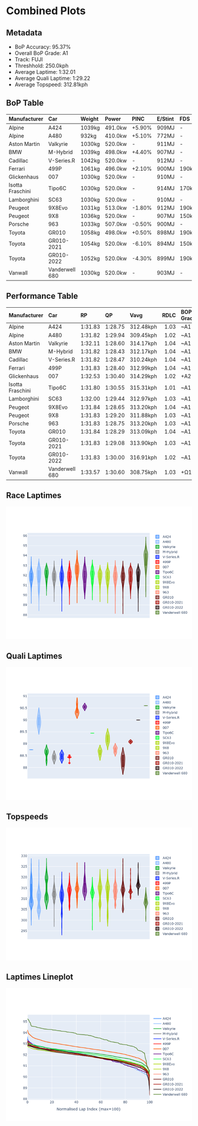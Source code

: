 # Combined Plots

## Metadata

- BoP Accuracy: 95.37%
- Overall BoP Grade: A1
- Track: FUJI
- Threshhold: 250.0kph
- Average Laptime: 1:32.01
- Average Quali Laptime: 1:29.22
- Average Topspeed: 312.81kph

## BoP Table
| Manufacturer     | Car            | Weight   | Power   | PINC   | E/Stint   | FDS    | RDP    | QDP    | TDP    |
|:-----------------|:---------------|:---------|:--------|:-------|:----------|:-------|:-------|:-------|:-------|
| Alpine           | A424           | 1039kg   | 491.0kw | +5.90% | 909MJ     | -      | 51.64% | 59.31% | 26.80% |
| Alpine           | A480           | 932kg    | 410.0kw | +5.10% | 772MJ     | -      | 53.05% | 74.07% | 48.97% |
| Aston Martin     | Valkyrie       | 1030kg   | 520.0kw | -      | 911MJ     | -      | 53.50% | 53.33% | 21.51% |
| BMW              | M-Hybrid       | 1039kg   | 498.0kw | +4.40% | 907MJ     | -      | 52.89% | 56.22% | 33.41% |
| Cadillac         | V-Series.R     | 1042kg   | 520.0kw | -      | 912MJ     | -      | 48.63% | 60.80% | 19.01% |
| Ferrari          | 499P           | 1061kg   | 496.0kw | +2.10% | 900MJ     | 190kph | 51.38% | 44.98% | 9.83%  |
| Glickenhaus      | 007            | 1030kg   | 520.0kw | -      | 910MJ     | -      | 46.15% | 49.30% | 41.45% |
| Isotta Fraschini | Tipo6C         | 1030kg   | 520.0kw | -      | 914MJ     | 170kph | 43.95% | 47.22% | 31.53% |
| Lamborghini      | SC63           | 1030kg   | 520.0kw | -      | 910MJ     | -      | 48.33% | 60.95% | 28.65% |
| Peugeot          | 9X8Evo         | 1031kg   | 513.0kw | -1.80% | 912MJ     | 190kph | 48.87% | 52.78% | 15.41% |
| Peugeot          | 9X8            | 1036kg   | 520.0kw | -      | 907MJ     | 150kph | 54.54% | 58.39% | 9.69%  |
| Porsche          | 963            | 1033kg   | 507.0kw | -0.50% | 900MJ     | -      | 50.70% | 44.30% | 29.51% |
| Toyota           | GR010          | 1058kg   | 498.0kw | +0.50% | 898MJ     | 190kph | 51.09% | 52.71% | 11.46% |
| Toyota           | GR010-2021     | 1054kg   | 520.0kw | -6.10% | 894MJ     | 150kph | 54.08% | 54.81% | 9.72%  |
| Toyota           | GR010-2022     | 1052kg   | 520.0kw | -4.30% | 899MJ     | 190kph | 53.45% | 68.83% | 9.58%  |
| Vanwall          | Vanderwell 680 | 1030kg   | 520.0kw | -      | 903MJ     | -      | 49.68% | 60.93% | 34.43% |

## Performance Table
| Manufacturer     | Car            | RP      | QP      | Vavg      |   RDLC | BOP-Grade   | Match   |
|:-----------------|:---------------|:--------|:--------|:----------|-------:|:------------|:--------|
| Alpine           | A424           | 1:31.83 | 1:28.75 | 312.48kph |   1.03 | ~A1         | 99.54%  |
| Alpine           | A480           | 1:31.82 | 1:29.94 | 309.45kph |   1.02 | ~A1         | 99.73%  |
| Aston Martin     | Valkyrie       | 1:32.11 | 1:28.60 | 314.17kph |   1.04 | ~A1         | 100.00% |
| BMW              | M-Hybrid       | 1:31.82 | 1:28.43 | 312.17kph |   1.04 | ~A1         | 100.00% |
| Cadillac         | V-Series.R     | 1:31.82 | 1:28.47 | 310.24kph |   1.04 | ~A1         | 99.86%  |
| Ferrari          | 499P           | 1:31.83 | 1:28.40 | 312.99kph |   1.04 | ~A1         | 99.95%  |
| Glickenhaus      | 007            | 1:32.53 | 1:30.40 | 314.29kph |   1.02 | +A2         | 90.29%  |
| Isotta Fraschini | Tipo6C         | 1:31.80 | 1:30.55 | 315.31kph |   1.01 | ~A1         | 100.00% |
| Lamborghini      | SC63           | 1:32.00 | 1:29.44 | 312.97kph |   1.03 | ~A1         | 100.00% |
| Peugeot          | 9X8Evo         | 1:31.84 | 1:28.65 | 313.20kph |   1.04 | ~A1         | 100.00% |
| Peugeot          | 9X8            | 1:31.83 | 1:29.20 | 311.88kph |   1.03 | ~A1         | 100.00% |
| Porsche          | 963            | 1:31.83 | 1:28.75 | 313.20kph |   1.03 | ~A1         | 99.84%  |
| Toyota           | GR010          | 1:31.84 | 1:28.29 | 313.09kph |   1.04 | ~A1         | 99.76%  |
| Toyota           | GR010-2021     | 1:31.83 | 1:29.08 | 313.90kph |   1.03 | ~A1         | 100.00% |
| Toyota           | GR010-2022     | 1:31.83 | 1:30.00 | 316.91kph |   1.02 | ~A1         | 99.49%  |
| Vanwall          | Vanderwell 680 | 1:33.57 | 1:30.60 | 308.75kph |   1.03 | +Ω1         | 37.44%  |

## Race Laptimes
![Race Laptimes](images/race_violin.png)

## Quali Laptimes
![Quali Laptimes](images/quali_violin.png)

## Topspeeds
![Topspeeds](images/topspeed_violin.png)

## Laptimes Lineplot
![Laptimes Lineplot](images/laptime_line.png)

